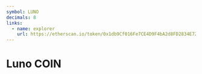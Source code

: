 ```yaml
---
symbol: LUNO
decimals: 8
links:
  - name: explorer
    url: https://etherscan.io/token/0x1db9Cf016Fe7CE4D9F4bA2d8FD2834E72d43198c
---
```


# Luno COIN
